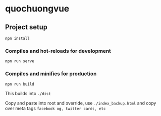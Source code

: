 # quochuongvue

## Project setup
```
npm install
```

### Compiles and hot-reloads for development
```
npm run serve
```

### Compiles and minifies for production
```
npm run build
```
This builds into `./dist`

Copy and paste into root and override, use `./index_backup.html` and copy over meta tags `facebook og, twitter cards, etc`